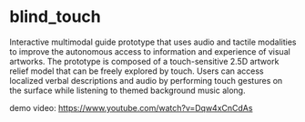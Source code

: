 # blind_touch
Interactive multimodal guide prototype that uses audio and tactile modalities to improve the autonomous access to information and experience of visual artworks.
The prototype is composed of a touch-sensitive 2.5D artwork relief model that can be freely explored by touch. 
Users can access localized verbal descriptions and audio by performing touch gestures on the surface while listening to themed background music along.

demo video: https://www.youtube.com/watch?v=Dqw4xCnCdAs
